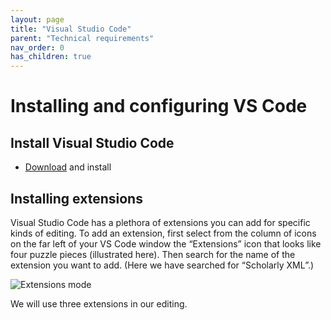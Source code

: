 ```yaml
---
layout: page
title: "Visual Studio Code"
parent: "Technical requirements"
nav_order: 0
has_children: true
---
```



# Installing and configuring  VS Code


## Install Visual Studio Code

- [Download](https://code.visualstudio.com/download) and install


## Installing extensions

Visual Studio Code has a plethora of extensions you can add for specific kinds of editing. To add an extension, first select from the column of icons on the far left of your VS Code window the “Extensions” icon that looks like four puzzle pieces (illustrated here). Then search for the name of the extension you want to add. (Here we have searched for “Scholarly XML”.)





![Extensions mode](https://hcmid.github.io/ms-hackathon-2021/imgs/extensions.png)

We will use three extensions in our editing.


